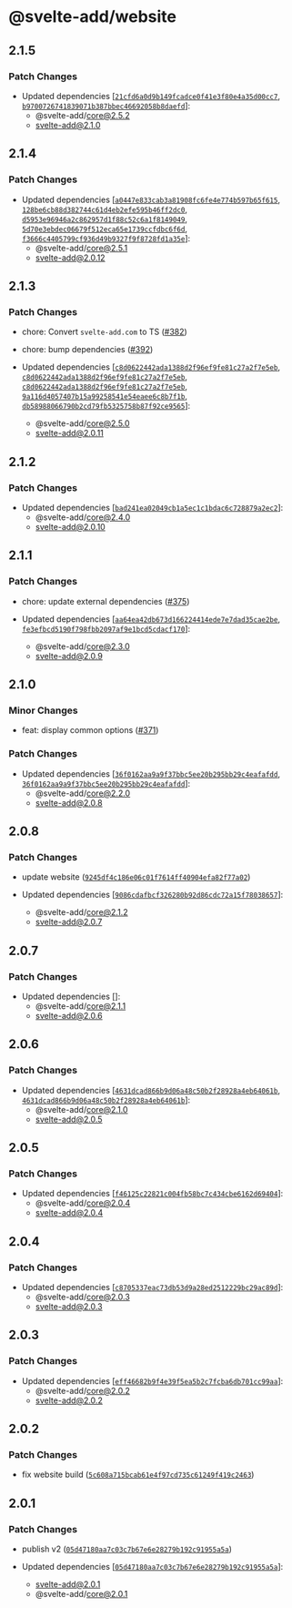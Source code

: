 # @svelte-add/website

## 2.1.5

### Patch Changes

-   Updated dependencies [[`21cfd6a0d9b149fcadce0f41e3f80e4a35d00cc7`](https://github.com/svelte-add/svelte-add/commit/21cfd6a0d9b149fcadce0f41e3f80e4a35d00cc7), [`b9700726741839071b387bbec46692058b8daefd`](https://github.com/svelte-add/svelte-add/commit/b9700726741839071b387bbec46692058b8daefd)]:
    -   @svelte-add/core@2.5.2
    -   svelte-add@2.1.0

## 2.1.4

### Patch Changes

-   Updated dependencies [[`a0447e833cab3a81908fc6fe4e774b597b65f615`](https://github.com/svelte-add/svelte-add/commit/a0447e833cab3a81908fc6fe4e774b597b65f615), [`128be6cb88d382744c61d4eb2efe595b46ff2dc0`](https://github.com/svelte-add/svelte-add/commit/128be6cb88d382744c61d4eb2efe595b46ff2dc0), [`d5953e96946a2c862957d1f88c52c6a1f8149049`](https://github.com/svelte-add/svelte-add/commit/d5953e96946a2c862957d1f88c52c6a1f8149049), [`5d70e3ebdec06679f512eca65e1739ccfdbc6f6d`](https://github.com/svelte-add/svelte-add/commit/5d70e3ebdec06679f512eca65e1739ccfdbc6f6d), [`f3666c4405799cf936d49b9327f9f8728fd1a35e`](https://github.com/svelte-add/svelte-add/commit/f3666c4405799cf936d49b9327f9f8728fd1a35e)]:
    -   @svelte-add/core@2.5.1
    -   svelte-add@2.0.12

## 2.1.3

### Patch Changes

-   chore: Convert `svelte-add.com` to TS ([#382](https://github.com/svelte-add/svelte-add/pull/382))

-   chore: bump dependencies ([#392](https://github.com/svelte-add/svelte-add/pull/392))

-   Updated dependencies [[`c8d0622442ada1388d2f96ef9fe81c27a2f7e5eb`](https://github.com/svelte-add/svelte-add/commit/c8d0622442ada1388d2f96ef9fe81c27a2f7e5eb), [`c8d0622442ada1388d2f96ef9fe81c27a2f7e5eb`](https://github.com/svelte-add/svelte-add/commit/c8d0622442ada1388d2f96ef9fe81c27a2f7e5eb), [`c8d0622442ada1388d2f96ef9fe81c27a2f7e5eb`](https://github.com/svelte-add/svelte-add/commit/c8d0622442ada1388d2f96ef9fe81c27a2f7e5eb), [`9a116d4057407b15a99258541e54eaee6c8b7f1b`](https://github.com/svelte-add/svelte-add/commit/9a116d4057407b15a99258541e54eaee6c8b7f1b), [`db58988066790b2cd79fb5325758b87f92ce9565`](https://github.com/svelte-add/svelte-add/commit/db58988066790b2cd79fb5325758b87f92ce9565)]:
    -   @svelte-add/core@2.5.0
    -   svelte-add@2.0.11

## 2.1.2

### Patch Changes

-   Updated dependencies [[`bad241ea02049cb1a5ec1c1bdac6c728879a2ec2`](https://github.com/svelte-add/svelte-add/commit/bad241ea02049cb1a5ec1c1bdac6c728879a2ec2)]:
    -   @svelte-add/core@2.4.0
    -   svelte-add@2.0.10

## 2.1.1

### Patch Changes

-   chore: update external dependencies ([#375](https://github.com/svelte-add/svelte-add/pull/375))

-   Updated dependencies [[`aa64ea42db673d166224414ede7e7dad35cae2be`](https://github.com/svelte-add/svelte-add/commit/aa64ea42db673d166224414ede7e7dad35cae2be), [`fe3efbcd5190f798fbb2097af9e1bcd5cdacf170`](https://github.com/svelte-add/svelte-add/commit/fe3efbcd5190f798fbb2097af9e1bcd5cdacf170)]:
    -   @svelte-add/core@2.3.0
    -   svelte-add@2.0.9

## 2.1.0

### Minor Changes

-   feat: display common options ([#371](https://github.com/svelte-add/svelte-add/pull/371))

### Patch Changes

-   Updated dependencies [[`36f0162aa9a9f37bbc5ee20b295bb29c4eafafdd`](https://github.com/svelte-add/svelte-add/commit/36f0162aa9a9f37bbc5ee20b295bb29c4eafafdd), [`36f0162aa9a9f37bbc5ee20b295bb29c4eafafdd`](https://github.com/svelte-add/svelte-add/commit/36f0162aa9a9f37bbc5ee20b295bb29c4eafafdd)]:
    -   @svelte-add/core@2.2.0
    -   svelte-add@2.0.8

## 2.0.8

### Patch Changes

-   update website ([`9245df4c186e06c01f7614ff40904efa82f77a02`](https://github.com/svelte-add/svelte-add/commit/9245df4c186e06c01f7614ff40904efa82f77a02))

-   Updated dependencies [[`9086cdafbcf326280b92d86cdc72a15f78038657`](https://github.com/svelte-add/svelte-add/commit/9086cdafbcf326280b92d86cdc72a15f78038657)]:
    -   @svelte-add/core@2.1.2
    -   svelte-add@2.0.7

## 2.0.7

### Patch Changes

-   Updated dependencies []:
    -   @svelte-add/core@2.1.1
    -   svelte-add@2.0.6

## 2.0.6

### Patch Changes

-   Updated dependencies [[`4631dcad866b9d06a48c50b2f28928a4eb64061b`](https://github.com/svelte-add/svelte-add/commit/4631dcad866b9d06a48c50b2f28928a4eb64061b), [`4631dcad866b9d06a48c50b2f28928a4eb64061b`](https://github.com/svelte-add/svelte-add/commit/4631dcad866b9d06a48c50b2f28928a4eb64061b)]:
    -   @svelte-add/core@2.1.0
    -   svelte-add@2.0.5

## 2.0.5

### Patch Changes

-   Updated dependencies [[`f46125c22821c004fb58bc7c434cbe6162d69404`](https://github.com/svelte-add/svelte-add/commit/f46125c22821c004fb58bc7c434cbe6162d69404)]:
    -   @svelte-add/core@2.0.4
    -   svelte-add@2.0.4

## 2.0.4

### Patch Changes

-   Updated dependencies [[`c8705337eac73db53d9a28ed2512229bc29ac89d`](https://github.com/svelte-add/svelte-add/commit/c8705337eac73db53d9a28ed2512229bc29ac89d)]:
    -   @svelte-add/core@2.0.3
    -   svelte-add@2.0.3

## 2.0.3

### Patch Changes

-   Updated dependencies [[`eff46682b9f4e39f5ea5b2c7fcba6db701cc99aa`](https://github.com/svelte-add/svelte-add/commit/eff46682b9f4e39f5ea5b2c7fcba6db701cc99aa)]:
    -   @svelte-add/core@2.0.2
    -   svelte-add@2.0.2

## 2.0.2

### Patch Changes

-   fix website build ([`5c608a715bcab61e4f97cd735c61249f419c2463`](https://github.com/svelte-add/svelte-add/commit/5c608a715bcab61e4f97cd735c61249f419c2463))

## 2.0.1

### Patch Changes

-   publish v2 ([`05d47180aa7c03c7b67e6e28279b192c91955a5a`](https://github.com/svelte-add/svelte-add/commit/05d47180aa7c03c7b67e6e28279b192c91955a5a))

-   Updated dependencies [[`05d47180aa7c03c7b67e6e28279b192c91955a5a`](https://github.com/svelte-add/svelte-add/commit/05d47180aa7c03c7b67e6e28279b192c91955a5a)]:
    -   svelte-add@2.0.1
    -   @svelte-add/core@2.0.1
